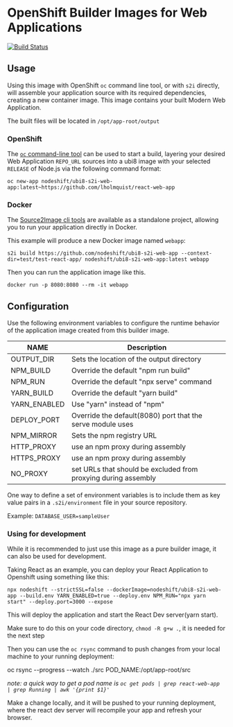 # OpenShift Builder Images for Web Applications

[![Build Status](https://travis-ci.org/nodeshift/ubi8-s2i-web-app.svg?branch=master)](https://travis-ci.org/nodeshift/ubi8-s2i-web-app)

## Usage

Using this image with OpenShift `oc` command line tool, or with `s2i` directly, will
assemble your application source with its required dependencies, creating a new
container image. This image contains your built Modern Web Application.

The built files will be located in `/opt/app-root/output`

### OpenShift

The [`oc` command-line tool](https://github.com/openshift/origin/releases) can be
used to start a build, layering your desired Web Application `REPO_URL` sources into a ubi8
image with your selected `RELEASE` of Node.js via the following command format:

```
oc new-app nodeshift/ubi8-s2i-web-app:latest~https://github.com/lholmquist/react-web-app
```

### Docker

The [Source2Image cli tools](https://github.com/openshift/source-to-image/releases)
are available as a standalone project, allowing you to run your application directly
in Docker.

This example will produce a new Docker image named `webapp`:

```
s2i build https://github.com/nodeshift/ubi8-s2i-web-app --context-dir=test/test-react-app/ nodeshift/ubi8-s2i-web-app:latest webapp
```

Then you can run the application image like this.

```
docker run -p 8080:8080 --rm -it webapp
```

## Configuration

Use the following environment variables to configure the runtime behavior of the
application image created from this builder image.

NAME        | Description
------------|-------------
OUTPUT_DIR  | Sets the location of the output directory
NPM_BUILD | Override the default "npm run build"
NPM_RUN | Override the default "npx serve" command
YARN_BUILD | Override the default "yarn build"
YARN_ENABLED | Use "yarn" instead of "npm"
DEPLOY_PORT | Override the default(8080) port that the serve module uses
NPM_MIRROR  | Sets the npm registry URL
HTTP_PROXY  | use an npm proxy during assembly
HTTPS_PROXY | use an npm proxy during assembly
NO_PROXY | set URLs that should be excluded from proxying during assembly

One way to define a set of environment variables is to include them as key value pairs
in a `.s2i/environment` file in your source repository.

Example: `DATABASE_USER=sampleUser`

### Using for development

While it is recommended to just use this image as a pure builder image, it can also be used for development.

Taking React as an example, you can deploy your React Application to Openshift using something like this:

`npx nodeshift --strictSSL=false --dockerImage=nodeshift/ubi8-s2i-web-app --build.env YARN_ENABLED=true --deploy.env NPM_RUN="npx yarn start" --deploy.port=3000 --expose`

This will deploy the application and start the React Dev server(yarn start).

Make sure to do this on your code directory, `chmod -R g+w .`, it is needed for the next step

Then you can use the `oc rsync` command to push changes from your local machine to your running deployment:

oc rsync --progress --watch ./src POD_NAME:/opt/app-root/src

_note: a quick way to get a pod name is `oc get pods | grep react-web-app | grep Running | awk '{print $1}'`_

Make a change locally, and it will be pushed to your running deployment, where the react dev server will recompile your app and refresh your browser.
